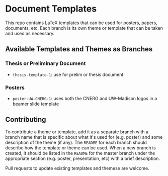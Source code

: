 # Document Templates
This repo contains LaTeX templates that can be used for posters, papers, documents, etc. Each branch is its own theme or template that can be taken and used as necessary.

## Available Templates and Themes as Branches

### Thesis or Preliminary Document
* `thesis-template-1`: use for prelim or thesis document.

### Posters
* `poster-UW-CNERG-1`: uses both the CNERG and UW-Madison logos in a beamer slide template

## Contributing
To contribute a theme or template, add it as a separate branch with a branch name that is specific about what it's used for (e.g. poster) and some description of the theme (if any). The `README` for each branch should describe how the template or theme can be used. When a new branch is created, it should be listed in the `README` for the master branch under the appropriate section (e.g. poster, presentation, etc) with a brief description.

Pull requests to update existing templates and themese are welcome.
